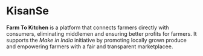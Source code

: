 # KisanSe

**Farm To Kitchen** is a platform that connects farmers directly with consumers, eliminating middlemen and ensuring better profits for farmers. It supports the _Make in India_ initiative by promoting locally grown produce and empowering farmers with a fair and transparent marketplacee.

